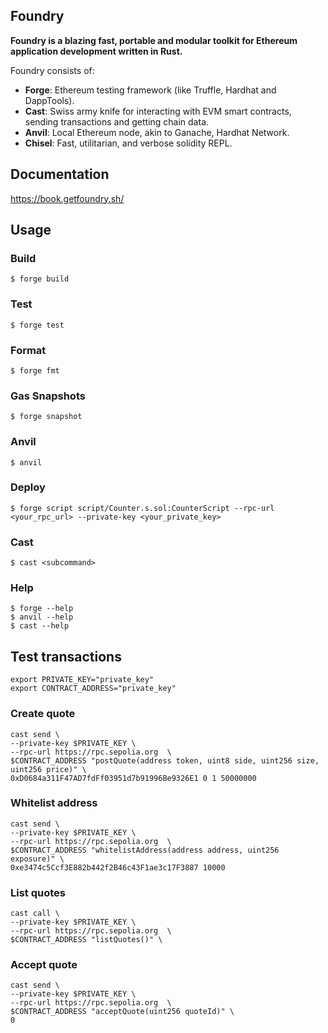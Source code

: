 ## Foundry

**Foundry is a blazing fast, portable and modular toolkit for Ethereum application development written in Rust.**

Foundry consists of:

- **Forge**: Ethereum testing framework (like Truffle, Hardhat and DappTools).
- **Cast**: Swiss army knife for interacting with EVM smart contracts, sending transactions and getting chain data.
- **Anvil**: Local Ethereum node, akin to Ganache, Hardhat Network.
- **Chisel**: Fast, utilitarian, and verbose solidity REPL.

## Documentation

https://book.getfoundry.sh/

## Usage

### Build

```shell
$ forge build
```

### Test

```shell
$ forge test
```

### Format

```shell
$ forge fmt
```

### Gas Snapshots

```shell
$ forge snapshot
```

### Anvil

```shell
$ anvil
```

### Deploy

```shell
$ forge script script/Counter.s.sol:CounterScript --rpc-url <your_rpc_url> --private-key <your_private_key>
```

### Cast

```shell
$ cast <subcommand>
```

### Help

```shell
$ forge --help
$ anvil --help
$ cast --help
```

## Test transactions

```
export PRIVATE_KEY="private_key"
export CONTRACT_ADDRESS="private_key"
```

### Create quote

```
cast send \
--private-key $PRIVATE_KEY \
--rpc-url https://rpc.sepolia.org  \
$CONTRACT_ADDRESS "postQuote(address token, uint8 side, uint256 size, uint256 price)" \
0xD0684a311F47AD7fdFf03951d7b91996Be9326E1 0 1 50000000
```

### Whitelist address

```
cast send \
--private-key $PRIVATE_KEY \
--rpc-url https://rpc.sepolia.org  \
$CONTRACT_ADDRESS "whitelistAddress(address address, uint256 exposure)" \
0xe3474c5Ccf3E882b442f2B46c43F1ae3c17F3887 10000

```

### List quotes

```
cast call \
--private-key $PRIVATE_KEY \
--rpc-url https://rpc.sepolia.org  \
$CONTRACT_ADDRESS "listQuotes()" \
```

### Accept quote

```
cast send \
--private-key $PRIVATE_KEY \
--rpc-url https://rpc.sepolia.org  \
$CONTRACT_ADDRESS "acceptQuote(uint256 quoteId)" \
0
```
